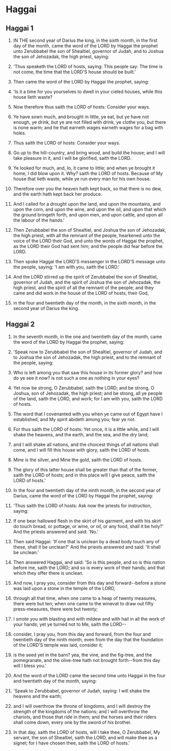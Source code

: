 # Haggai

## Haggai 1

1. IN THE second year of Darius the king, in the sixth month, in the first day of the month, came the word of the LORD by Haggai the prophet unto Zerubbabel the son of Shealtiel, governor of Judah, and to Joshua the son of Jehozadak, the high priest, saying:

2. 'Thus speaketh the LORD of hosts, saying: This people say: The time is not come, the time that the LORD'S house should be built.'

3. Then came the word of the LORD by Haggai the prophet, saying:

4. 'Is it a time for you yourselves to dwell in your cieled houses, while this house lieth waste?

5. Now therefore thus saith the LORD of hosts: Consider your ways.

6. Ye have sown much, and brought in little, ye eat, but ye have not enough, ye drink, but ye are not filled with drink, ye clothe you, but there is none warm; and he that earneth wages earneth wages for a bag with holes.

7. Thus saith the LORD of hosts: Consider your ways.

8. Go up to the hill-country, and bring wood, and build the house; and I will take pleasure in it, and I will be glorified, saith the LORD.

9. Ye looked for much, and, lo, it came to little; and when ye brought it home, I did blow upon it. Why? saith the LORD of hosts. Because of My house that lieth waste, while ye run every man for his own house.

10. Therefore over you the heaven hath kept back, so that there is no dew, and the earth hath kept back her produce.

11. And I called for a drought upon the land, and upon the mountains, and upon the corn, and upon the wine, and upon the oil, and upon that which the ground bringeth forth, and upon men, and upon cattle, and upon all the labour of the hands.'

12. Then Zerubbabel the son of Shealtiel, and Joshua the son of Jehozadak, the high priest, with all the remnant of the people, hearkened unto the voice of the LORD their God, and unto the words of Haggai the prophet, as the LORD their God had sent him; and the people did fear before the LORD.

13. Then spoke Haggai the LORD'S messenger in the LORD'S message unto the people, saying: 'I am with you, saith the LORD.'

14. And the LORD stirred up the spirit of Zerubbabel the son of Shealtiel, governor of Judah, and the spirit of Joshua the son of Jehozadak, the high priest, and the spirit of all the remnant of the people; and they came and did work in the house of the LORD of hosts, their God,

15. in the four and twentieth day of the month, in the sixth month, in the second year of Darius the king.

## Haggai 2

1. In the seventh month, in the one and twentieth day of the month, came the word of the LORD by Haggai the prophet, saying:

2. 'Speak now to Zerubbabel the son of Shealtiel, governor of Judah, and to Joshua the son of Jehozadak, the high priest, and to the remnant of the people, saying:

3. Who is left among you that saw this house in its former glory? and how do ye see it now? is not such a one as nothing in your eyes?

4. Yet now be strong, O Zerubbabel, saith the LORD; and be strong, O Joshua, son of Jehozadak, the high priest; and be strong, all ye people of the land, saith the LORD, and work; for I am with you, saith the LORD of hosts.

5. The word that I covenanted with you when ye came out of Egypt have I established, and My spirit abideth among you; fear ye not.

6. For thus saith the LORD of hosts: Yet once, it is a little while, and I will shake the heavens, and the earth, and the sea, and the dry land;

7. and I will shake all nations, and the choicest things of all nations shall come, and I will fill this house with glory, saith the LORD of hosts.

8. Mine is the silver, and Mine the gold, saith the LORD of hosts.

9. The glory of this latter house shall be greater than that of the former, saith the LORD of hosts; and in this place will I give peace, saith the LORD of hosts.'

10. In the four and twentieth day of the ninth month, in the second year of Darius, came the word of the LORD by Haggai the prophet, saying:

11. 'Thus saith the LORD of hosts: Ask now the priests for instruction, saying:

12. If one bear hallowed flesh in the skirt of his garment, and with his skirt do touch bread, or pottage, or wine, or oil, or any food, shall it be holy?' And the priests answered and said: 'No.'

13. Then said Haggai: 'If one that is unclean by a dead body touch any of these, shall it be unclean?' And the priests answered and said: 'It shall be unclean.'

14. Then answered Haggai, and said: 'So is this people, and so is this nation before me, saith the LORD; and so is every work of their hands; and that which they offer there is unclean.

15. And now, I pray you, consider from this day and forward--before a stone was laid upon a stone in the temple of the LORD,

16. through all that time, when one came to a heap of twenty measures, there were but ten; when one came to the winevat to draw out fifty press-measures, there were but twenty;

17. I smote you with blasting and with mildew and with hail in all the work of your hands; yet ye turned not to Me, saith the LORD--

18. consider, I pray you, from this day and forward, from the four and twentieth day of the ninth month, even from the day that the foundation of the LORD'S temple was laid, consider it;

19. is the seed yet in the barn? yea, the vine, and the fig-tree, and the pomegranate, and the olive-tree hath not brought forth--from this day will I bless you.'

20. And the word of the LORD came the second time unto Haggai in the four and twentieth day of the month, saying:

21. 'Speak to Zerubbabel, governor of Judah, saying: I will shake the heavens and the earth;

22. and I will overthrow the throne of kingdoms, and I will destroy the strength of the kingdoms of the nations; and I will overthrow the chariots, and those that ride in them; and the horses and their riders shall come down, every one by the sword of his brother.

23. In that day, saith the LORD of hosts, will I take thee, O Zerubbabel, My servant, the son of Shealtiel, saith the LORD, and will make thee as a signet; for I have chosen thee, saith the LORD of hosts.'

